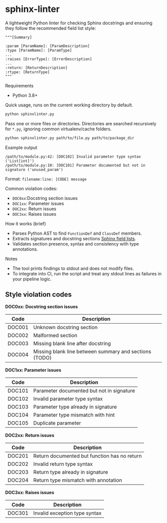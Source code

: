 # sphinx-linter

A lightweight Python linter for checking Sphinx docstrings and ensuring they follow the recommended field list style:

```
"""[Summary]

:param [ParamName]: [ParamDescription]
:type [ParamName]: [ParamType]
...
:raises [ErrorType]: [ErrorDescription]
...
:return: [ReturnDescription]
:rtype: [ReturnType]
"""
```

Requirements
- Python 3.8+

Quick usage, runs on the current working directory by default.

```bash
python sphinxlinter.py
```

Pass one or more files or directories. Directories are searched recursively for `*.py`, ignoring common virtualenv/cache folders.

```bash
python sphinxlinter.py path/to/file.py path/to/package_dir
```

Example output
```text
/path/to/module.py:42: [DOC102] Invalid parameter type syntax ('List[int]')
/path/to/module.py:10: [DOC101] Parameter documented but not in signature ('unused_param')
```

Format: `filename:line: [CODE] message` 

Common violation codes:
- `DOC0xx`:Docstring section issues  
- `DOC1xx`: Parameter issues
- `DOC2xx`: Return issues
- `DOC3xx`: Raises issues

How it works (brief)
- Parses Python AST to find `FunctionDef` and `ClassDef` members.  
- Extracts signatures and docstring sections [Sphinx field lists](https://www.sphinx-doc.org/en/master/usage/domains/python.html#info-field-lists).  
- Validates section presence, syntax and consistency with type annotations.

Notes
- The tool prints findings to stdout and does not modify files.  
- To integrate into CI, run the script and treat any stdout lines as failures in your pipeline logic.

## Style violation codes

**DOC0xx: Docstring section issues**

| Code   | Description                                            |
|--------|--------------------------------------------------------|
| DOC001 | Unknown docstring section                              |
| DOC002 | Malformed section                                      |
| DOC003 | Missing blank line after docstring                     |
| DOC004 | Missing blank line between summary and sections (TODO) |

**DOC1xx: Parameter issues**

| Code   | Description                               |
|--------|-------------------------------------------|
| DOC101 | Parameter documented but not in signature |
| DOC102 | Invalid parameter type syntax             |
| DOC103 | Parameter type already in signature       |
| DOC104 | Parameter type mismatch with hint         |
| DOC105 | Duplicate parameter                       |

**DOC2xx: Return issues**

| Code   | Description                                  |
|--------|----------------------------------------------|
| DOC201 | Return documented but function has no return |
| DOC202 | Invalid return type syntax                   |
| DOC203 | Return type already in signature             |
| DOC204 | Return type mismatch with annotation         |

**DOC3xx: Raises issues**

| Code   | Description                     |
|--------|---------------------------------|
| DOC301 | Invalid exception type syntax   |
